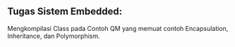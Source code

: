 ## Tugas Sistem Embedded:
Mengkompilasi Class pada Contoh QM yang memuat contoh Encapsulation, Inheritance, dan Polymorphism.